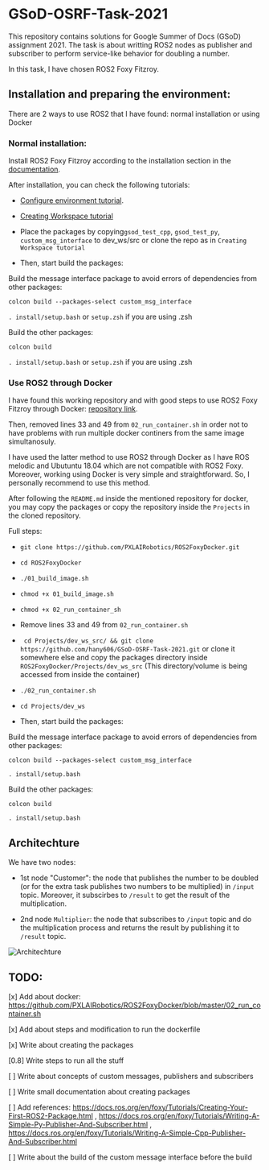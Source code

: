 # GSoD-OSRF-Task-2021
This repository contains solutions for Google Summer of Docs (GSoD) assignment 2021. The task is about writting ROS2 nodes as publisher and subscriber to perform service-like behavior for doubling a number.

In this task, I have chosen ROS2 Foxy Fitzroy.



## Installation and preparing the environment:

There are 2 ways to use ROS2 that I have found: normal installation or using Docker

### Normal installation:
Install ROS2 Foxy Fitzroy according to the installation section in the [documentation](https://docs.ros.org/en/foxy/Installation.html).

After installation, you can check the following tutorials:

* [Configure environment tutorial](https://docs.ros.org/en/foxy/Tutorials/Configuring-ROS2-Environment.html).

* [Creating Workspace tutorial](https://docs.ros.org/en/foxy/Tutorials/Workspace/Creating-A-Workspace.html)

* Place the packages by copying``gsod_test_cpp``, ``gsod_test_py``, ``custom_msg_interface`` to dev_ws/src or clone the repo as in ``Creating Workspace tutorial``

* Then, start build the packages:

Build the message interface package to avoid errors of dependencies from other packages:

```colcon build --packages-select custom_msg_interface```

```. install/setup.bash``` or ``setup.zsh`` if you are using .zsh

Build the other packages:

```colcon build```

```. install/setup.bash``` or ``setup.zsh`` if you are using .zsh

### Use ROS2 through Docker

I have found this working repository and with good steps to use ROS2 Foxy Fitzroy through Docker: [repository link](https://github.com/PXLAIRobotics/ROS2FoxyDocker/blob/master/02_run_container.sh).

Then, removed lines 33 and 49 from ``02_run_container.sh`` in order not to have problems with run multiple docker continers from the same image simultanosuly.
<!-- one to run the first node  (that sends the numbers) and the other to run the second node (that multiplies the numbers)  -->

I have used the latter method to use ROS2 through Docker as I have ROS melodic and Ubutuntu 18.04 which are not compatible with ROS2 Foxy. Moreover, working using Docker is very simple and straightforward. So, I personally recommend to use this method.

After following the ``README.md`` inside the mentioned repository for docker, you may copy the packages or copy the repository inside the ``Projects`` in the cloned repository.

Full steps:

* ```git clone https://github.com/PXLAIRobotics/ROS2FoxyDocker.git```

* ```cd ROS2FoxyDocker```

* ```./01_build_image.sh```

* ```chmod +x 01_build_image.sh```

* ```chmod +x 02_run_container_sh```

* Remove lines 33 and 49 from ``02_run_container.sh``

* ``` cd Projects/dev_ws_src/ && git clone https://github.com/hany606/GSoD-OSRF-Task-2021.git``` or clone it somewhere else and copy the packages directory inside ``ROS2FoxyDocker/Projects/dev_ws_src`` (This directory/volume is being accessed from inside the container)

* ```./02_run_container.sh```

* ```cd Projects/dev_ws```

* Then, start build the packages:

Build the message interface package to avoid errors of dependencies from other packages:

```colcon build --packages-select custom_msg_interface```

```. install/setup.bash```

Build the other packages:

```colcon build```

```. install/setup.bash```

## Architechture
We have two nodes:

* 1st node "Customer": the node that publishes the number to be doubled (or for the extra task publishes two numbers to be multiplied) in ``/input`` topic. Moreover, it subscirbes to ``/result`` to get the result of the multiplication.

* 2nd node ``Multiplier``: the node that subscribes to ``/input`` topic and do the multiplication process and returns the result by publishing it to ``/result`` topic.


![Architechture](https://github.com/hany606/GSoD-OSRF-Task-2021/blob/master/assets/nodes_graph.png)



## TODO:

[x] Add about docker: https://github.com/PXLAIRobotics/ROS2FoxyDocker/blob/master/02_run_container.sh

[x] Add about steps and modification to run the dockerfile

[x] Write about creating the packages

[0.8] Write steps to run all the stuff

[ ] Write about concepts of custom messages, publishers and subscribers

[ ] Write small documentation about creating packages

[ ] Add references: https://docs.ros.org/en/foxy/Tutorials/Creating-Your-First-ROS2-Package.html , https://docs.ros.org/en/foxy/Tutorials/Writing-A-Simple-Py-Publisher-And-Subscriber.html , https://docs.ros.org/en/foxy/Tutorials/Writing-A-Simple-Cpp-Publisher-And-Subscriber.html

[ ] Write about the build of the custom message interface before the build